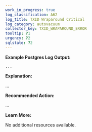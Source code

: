 ```yaml
---
work_in_progress: true
log_classification: A62
log_title: TXID Wraparound Critical
log_category: autovacuum
collector_key: TXID_WRAPAROUND_ERROR
tooltip: ?1
urgency: ?2
sqlstate: ?2
---
```


**Example Postgres Log Output:**

```
...
```

**Explanation:**

...

**Recommended Action:**

...

**Learn More:**

No additional resources available.
